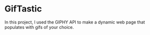 # GifTastic
In this project, l used the GIPHY API to make a dynamic web page that populates with gifs of your choice.

